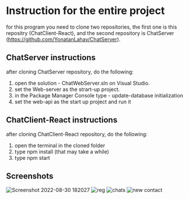 # Instruction for the entire project
 for this program you need to clone two repositories, the first one is this repositry (ChatClient-React), and the second repository is ChatServer (https://github.com/YonatanLahav/ChatServer).
 
 ## ChatServer instructions
 after cloning ChatServer repository, do the following:
 1) open the solution - ChatWebServer.sln on Visual Studio.
 2) set the Web-server as the strart-up project.
 3) in the Package Manager Console type - update-database initialization
 4) set the web-api as the start up project and run it

## ChatClient-React instructions
after cloning ChatClient-React repository, do the following:
1) open the terminal in the cloned folder
2) type npm install (that may take a while)
3) type npm start

## Screenshots
![Screenshot 2022-08-30 182027](https://user-images.githubusercontent.com/101259124/187479069-74ff6e58-40a6-4b4d-8419-957a2941b9cb.jpg)
![reg](https://user-images.githubusercontent.com/101259124/187479084-06b6fa87-0ce5-4f38-80b1-d5f3d18b4b93.jpg)
![chats](https://user-images.githubusercontent.com/101259124/187479114-036a1a48-2ee3-42e8-b6d9-134c1e423fd0.jpg)
![new contact](https://user-images.githubusercontent.com/101259124/187479125-ae7414d4-3287-4b34-815d-c25c46276296.jpg)
